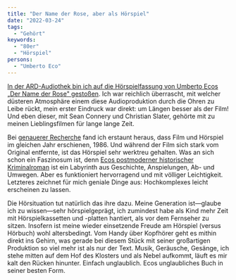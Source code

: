 ```yaml
---
title: "Der Name der Rose, aber als Hörspiel"
date: "2022-03-24"
tags:
  - "Gehört"
keywords:
  - "80er"
  - "Hörspiel"
persons:
  - "Umberto Eco"
---
```


[In der ARD-Audiothek bin ich auf die Hörspielfassung von Umberto Ecos „Der Name der Rose" gestoßen](https://www.ardaudiothek.de/sendung/der-name-der-rose-hoerspiel-nach-umberto-eco/95818886). Ich war reichlich überrascht, mit welcher düsteren Atmosphäre einem diese Audioproduktion durch die Ohren zu Leibe rückt, mein erster Eindruck war direkt: um Längen besser als der Film! Und eben dieser, mit Sean Connery und Christian Slater, gehörte mit zu meinen Lieblingsfilmen für lange lange Zeit.

Bei [genauerer Recherche](https://de.wikipedia.org/wiki/Der_Name_der_Rose_(H%C3%B6rspiel)) fand ich erstaunt heraus, dass Film und Hörspiel im gleichen Jahr erschienen, 1986. Und während der Film sich stark vom Original entfernte, ist das Hörspiel sehr werktreu gehalten. Was an sich schon ein Faszinosum ist, denn [Ecos postmoderner historischer Kriminalroman](https://de.wikipedia.org/wiki/Der_Name_der_Rose) ist ein Labyrinth aus Geschichte, Anspielungen, Ab- und Umwegen. Aber es funktioniert hervorragend und mit völliger Leichtigkeit. Letzteres zeichnet für mich geniale Dinge aus: Hochkomplexes leicht erscheinen zu lassen.

Die Hörsituation tut natürlich das ihre dazu. Meine Generation ist—glaube ich zu wissen—sehr hörspielgeprägt, ich zumindest habe als Kind mehr Zeit mit Hörspielkassetten und -platten hantiert, als vor dem Fernseher zu sitzen. Insofern ist meine wieder einsetzende Freude am Hörspiel (versus Hörbuch) wohl altersbedingt. Vom Handy über Kopfhörer geht es mithin direkt ins Gehirn, was gerade bei diesem Stück mit seiner großartigen Produktion so viel mehr ist als nur der Text. Musik, Geräusche, Gesänge, ich stehe mitten auf dem Hof des Klosters und als Nebel aufkommt, läuft es mir kalt den Rücken hinunter. Einfach unglaublich. Ecos unglaubliches Buch in seiner besten Form.
